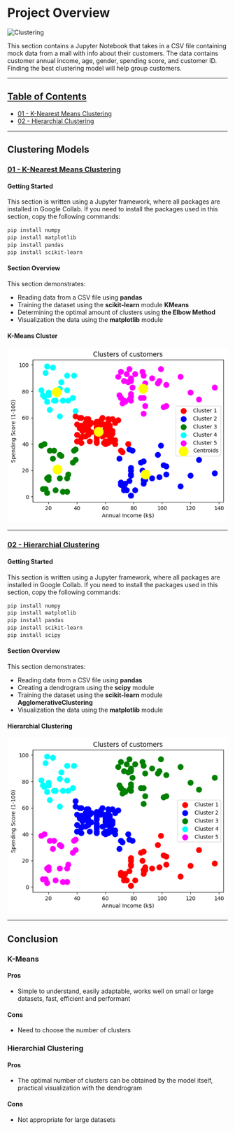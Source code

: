 # **Project Overview** ##
![Clustering](https://1.bp.blogspot.com/-fHdsJ8Q5TFU/WjqTHcKqZ-I/AAAAAAAAAic/_tVg-_c5XjcU96uWkMlzvkJ-yY3kyx2JgCLcBGAs/s1600/K-Means-Clustering-In-Machine-Learning.jpg)

This section contains a Jupyter Notebook that takes in a CSV file containing mock data from a mall with info about their customers. The data contains customer annual income, age, gender, spending score, and customer ID. Finding the best clustering model will help group customers. 

---
## [Table of Contents](#Clustering-Models)
- [01 - K-Nearest Means Clustering](#01---K-Nearest-Means-Clustering)
- [02 - Hierarchial Clustering](#02---Hierarchial-Clustering)

---
## **Clustering Models**
### **[01 - K-Nearest Means Clustering](https://github.com/jerrvonewing/machine-learning-a-to-z/blob/main/clustering/01-k-means/k_means_clustering.ipynb)**
#### **Getting Started** 
This section is written using a Jupyter framework, where all packages are installed in  Google Collab. If you need to install the packages used in this section, copy the following commands:

```powershell
pip install numpy
pip install matplotlib
pip install pandas
pip install scikit-learn
```   
#### **Section Overview**
This section demonstrates:

- Reading data from a CSV file using **pandas**
- Training the dataset using the **scikit-learn** module **KMeans**
- Determining the optimal amount of clusters using **the Elbow Method**
- Visualization the data using the **matplotlib** module

#### **K-Means Cluster**
![K-Means Cluster](/clustering/01-k-means/k_means_clustering.png)

---
### **[02 - Hierarchial Clustering](https://github.com/jerrvonewing/machine-learning-a-to-z/blob/main/clustering/02-hierarchial/hierarchial_clustering.ipynb)**


#### **Getting Started**   
This section is written using a Jupyter framework, where all packages are installed in  Google Collab. If you need to install the packages used in this section, copy the following commands:

```powershell
pip install numpy
pip install matplotlib
pip install pandas
pip install scikit-learn
pip install scipy
```   
#### **Section Overview**
This section demonstrates:

- Reading data from a CSV file using **pandas**
- Creating a dendrogram using the **scipy** module
- Training the dataset using the **scikit-learn** module **AgglomerativeClustering**
- Visualization the data using the **matplotlib** module

#### **Hierarchial Clustering**
![Hierarchial Clustering](/clustering/02-hierarchial/hierarchial_clustering.png)

---

## Conclusion
### K-Means
#### Pros
- Simple to understand, easily adaptable, works well on small or large datasets, fast, efficient and performant

#### Cons
- Need to choose the number of clusters

### Hierarchial Clustering
#### Pros
- The optimal number of clusters can be obtained by the model itself, practical visualization with the dendrogram
#### Cons
- Not appropriate for large datasets


